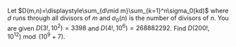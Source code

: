 Let $D(m,n)=\displaystyle\sum_{d\mid m}\sum_{k=1}^n\sigma_0(kd)$ where $d$ runs through all divisors of $m$ and $\sigma_0(n)$ is the number of divisors of $n$.
You are given $D(3!,10^2)=3398$ and $D(4!,10^6)=268882292$.
Find $D(200!,10^{12}) \bmod (10^9 + 7)$.
